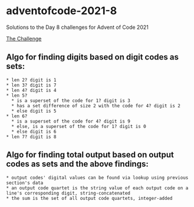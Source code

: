 # adventofcode-2021-8
Solutions to the Day 8 challenges for Advent of Code 2021

[The Challenge](https://adventofcode.com/2021/day/8)

## Algo for finding digits based on digit codes **as sets**:
    * len 2? digit is 1
    * len 3? digit is 7
    * len 4? digit is 4
    * len 5?
      * is a superset of the code for 1? digit is 3
      * has a set difference of size 2 with the code for 4? digit is 2
      * else digit is 5
    * len 6?
      * is a superset of the code for 4? digit is 9
      * else, is a superset of the code for 1? digit is 0
      * else digit is 6
    * len 7? digit is 8

## Algo for finding total output based on output codes **as sets** and the above findings:
    * output codes' digital values can be found via lookup using previous section's data
    * an output code quartet is the string value of each output code on a line's corresponding digit, string-concatenated
    * the sum is the set of all output code quartets, integer-added

